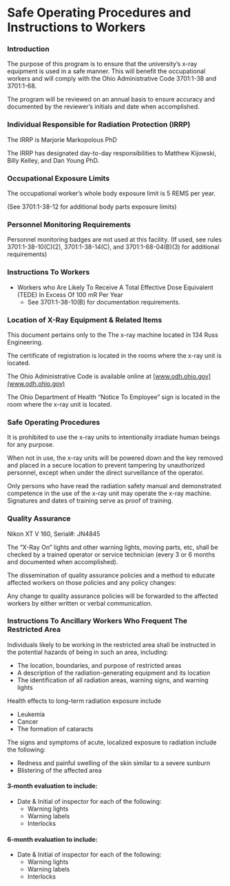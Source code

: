 # Safe Operating Procedures and Instructions to Workers

### Introduction

The purpose of this program is to ensure that the university’s x-ray equipment is used in a safe manner.  This will benefit the occupational workers and will comply with the Ohio Administrative Code 3701:1-38 and 3701:1-68.

The program will be reviewed on an annual basis to ensure accuracy and documented by the reviewer’s initials and date when accomplished.

### Individual Responsible for Radiation Protection (IRRP)

The IRRP is Marjorie Markopolous PhD

The IRRP has designated day-to-day responsibilities to Matthew Kijowski, Billy Kelley, and Dan Young PhD.

### Occupational Exposure Limits

The occupational worker’s whole body exposure limit is 5 REMS per year.

(See 3701:1-38-12 for additional body parts exposure limits) 

### Personnel Monitoring Requirements

Personnel monitoring badges are not used at this facility.
(If used, see rules 3701:1-38-10(C)(2), 3701:1-38-14(C), and 3701:1-68-04(B)(3) for additional requirements)

### Instructions To Workers 

* Workers who Are Likely To Receive A Total Effective Dose Equivalent (TEDE) In Excess Of 100 mR Per Year
  * See 3701:1-38-10(B) for documentation requirements.

### Location of X-Ray Equipment & Related Items

This document pertains only to the The x-ray machine located in 134 Russ Engineering.

The certificate of registration is located in the rooms where the x-ray unit is located.

The Ohio Administrative Code is available online at [www.odh.ohio.gov](www.odh.ohio.gov)

The Ohio Department of Health “Notice To Employee” sign is located in the room where the x-ray unit is located.

### Safe Operating Procedures

It is prohibited to use the x-ray units to intentionally irradiate human beings for any purpose.

When not in use, the x-ray units will be powered down and the key removed and placed in a secure location to prevent tampering by unauthorized personnel, except when under the direct surveillance of the operator.

Only persons who have read the radiation safety manual and demonstrated competence in the use of the x-ray unit may operate the x-ray machine.  Signatures and dates of training serve as proof of training.

### Quality Assurance

Nikon XT V 160, Serial#: JN4845 

The “X-Ray On” lights and other warning lights, moving parts, etc, shall be checked by a trained operator or service technician (every 3 or 6 months and documented when accomplished).

The dissemination of quality assurance policies and a method to educate affected workers on those policies and any policy changes:

Any change to quality assurance policies will be forwarded to the affected workers by either written or verbal communication.


### Instructions To Ancillary Workers Who Frequent The Restricted Area

Individuals likely to be working in the restricted area shall be instructed in the potential hazards of being in such an area, including:

* The location, boundaries, and purpose of restricted areas
* A description of the radiation-generating equipment and its location
* The identification of all radiation areas, warning signs, and warning lights

Health effects to long-term radiation exposure include 

* Leukemia
* Cancer
* The formation of cataracts

The signs and symptoms of acute, localized exposure to radiation include the following:

* Redness and painful swelling of the skin similar to a severe sunburn
* Blistering of the affected area

#### 3-month evaluation to include:					

* Date & Initial of inspector for each of the following:
  * Warning lights
  * Warning labels
  * Interlocks

#### 6-month evaluation to include:			

* Date & Initial of inspector for each of the following:
  * Warning lights
  * Warning labels
  * Interlocks
